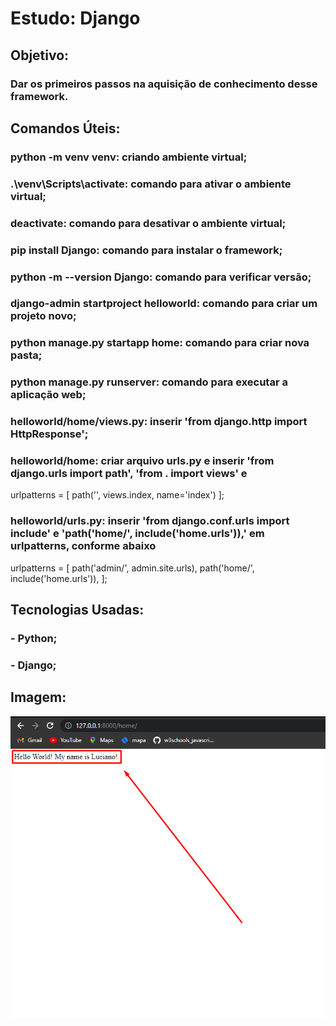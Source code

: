 # Estudo: Django

## Objetivo:

### Dar os primeiros passos na aquisição de conhecimento desse framework.

## Comandos Úteis:

### python -m venv venv: criando ambiente virtual;

### .\venv\Scripts\activate: comando para ativar o ambiente virtual;

### deactivate: comando para desativar o ambiente virtual;

### pip install Django: comando para instalar o framework;

### python -m --version Django: comando para verificar versão;

### django-admin startproject helloworld: comando para criar um projeto novo;

### python manage.py startapp home: comando para criar nova pasta;

### python manage.py runserver: comando para executar a aplicação web;

### helloworld/home/views.py: inserir 'from django.http import HttpResponse';

### helloworld/home: criar arquivo urls.py e inserir 'from django.urls import path', 'from . import views' e

urlpatterns = [
    path('', views.index, name='index')
];

### helloworld/urls.py: inserir 'from django.conf.urls import include' e 'path('home/', include('home.urls')),' em urlpatterns, conforme abaixo

urlpatterns = [
    path('admin/', admin.site.urls),
    path('home/', include('home.urls')),
];

## Tecnologias Usadas:

### - Python;

### - Django;

## Imagem:

![alt text](https://github.com/lucianonevesln/python-django-hello-world/blob/main/img.png)
